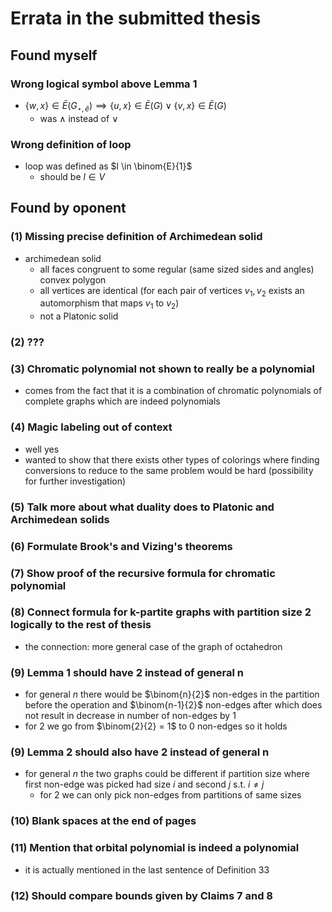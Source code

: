 # Errata in the submitted thesis

## Found myself

### Wrong logical symbol above Lemma 1

- $\{w,x\} \in \bar{E}(G_{\star,\bar{e}}) \implies \{u,x\} \in \bar{E}(G) \vee \{v,x\} \in \bar{E}(G)$
  - was $\wedge$ instead of $\vee$

### Wrong definition of loop

- loop was defined as $l \in \binom{E}{1}$
  - should be $l \in V$

## Found by oponent

### (1) Missing precise definition of Archimedean solid

- archimedean solid
  - all faces congruent to some regular (same sized sides and angles)  convex polygon
  - all vertices are identical (for each pair of vertices $v_1, v_2$ exists an automorphism that maps $v_1$ to $v_2$)
  - not a Platonic solid

### (2) ???

### (3) Chromatic polynomial not shown to really be a polynomial

- comes from the fact that it is a combination of chromatic polynomials of complete graphs which are indeed polynomials

### (4) Magic labeling out of context

- well yes
- wanted to show that there exists other types of colorings where finding conversions to reduce to the same problem would be hard (possibility for further investigation)

### (5) Talk more about what duality does to Platonic and Archimedean solids

### (6) Formulate Brook's and Vizing's theorems

### (7) Show proof of the recursive formula for chromatic polynomial

### (8) Connect formula for k-partite graphs with partition size 2 logically to the rest of thesis

- the connection: more general case of the graph of octahedron

### (9) Lemma 1 should have 2 instead of general n

- for general $n$ there would be $\binom{n}{2}$ non-edges in the partition before the operation and $\binom{n-1}{2}$ non-edges after which does not result in decrease in number of non-edges by $1$
- for $2$ we go from $\binom{2}{2} = 1$ to $0$ non-edges so it holds

### (9) Lemma 2 should also have 2 instead of general n

- for general $n$ the two graphs could be different if partition size where first non-edge was picked had size $i$ and second $j$ s.t. $i \neq j$
  - for $2$ we can only pick non-edges from partitions of same sizes

### (10) Blank spaces at the end of pages

### (11) Mention that orbital polynomial is indeed a polynomial

- it is actually mentioned in the last sentence of Definition $33$

### (12) Should compare bounds given by Claims 7 and 8